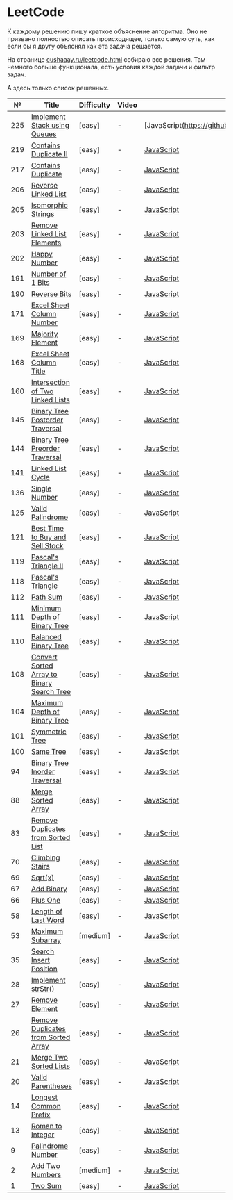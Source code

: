 # LeetCode

К каждому решению пишу краткое объяснение алгоритма. Оно не призвано полностью описать происходящее, только самую суть, как если бы я другу объяснял как эта задача решается.

На странице [cushaaay.ru/leetcode.html](https://cushaaay.ru/leetcode.html) собираю все решения. Там немного больше функционала, есть условия каждой задачи и фильтр задач.

А здесь только список решенных.

| № | Title | Difficulty | Video | Solution |
| - | ----- | ---------- | ----- | -------- |
|225|[Implement Stack using Queues](https://leetcode.com/problems/implement-stack-using-queues/)|[easy]|-|[JavaScript(https://github.com/cushaaay/leetcode/tree/main/solutions/0225)|
|219|[Contains Duplicate II](https://leetcode.com/problems/contains-duplicate-ii/)|[easy]|-|[JavaScript](https://github.com/cushaaay/leetcode/tree/main/solutions/0219)|
|217|[Contains Duplicate](https://leetcode.com/problems/contains-duplicate/)|[easy]|-|[JavaScript](https://github.com/cushaaay/leetcode/tree/main/solutions/0217)|
|206|[Reverse Linked List](https://leetcode.com/problems/reverse-linked-list/)|[easy]|-|[JavaScript](https://github.com/cushaaay/leetcode/tree/main/solutions/0206)|
|205|[Isomorphic Strings](https://leetcode.com/problems/isomorphic-strings/)|[easy]|-|[JavaScript](https://github.com/cushaaay/leetcode/tree/main/solutions/0205)|
|203|[Remove Linked List Elements](https://leetcode.com/problems/remove-linked-list-elements/)|[easy]|-|[JavaScript](https://github.com/cushaaay/leetcode/tree/main/solutions/0203)|
|202|[Happy Number](https://leetcode.com/problems/happy-number/)|[easy]|-|[JavaScript](https://github.com/cushaaay/leetcode/tree/main/solutions/0202)|
|191|[Number of 1 Bits](https://leetcode.com/problems/number-of-1-bits/)|[easy]|-|[JavaScript](https://github.com/cushaaay/leetcode/tree/main/solutions/0191)|
|190|[Reverse Bits](https://leetcode.com/problems/reverse-bits/)|[easy]|-|[JavaScript](https://github.com/cushaaay/leetcode/tree/main/solutions/0190)|
|171|[Excel Sheet Column Number](https://leetcode.com/problems/excel-sheet-column-number/)|[easy]|-|[JavaScript](https://github.com/cushaaay/leetcode/tree/main/solutions/0171)|
|169|[Majority Element](https://leetcode.com/problems/majority-element/)|[easy]|-|[JavaScript](https://github.com/cushaaay/leetcode/tree/main/solutions/0169)|
|168|[Excel Sheet Column Title](https://leetcode.com/problems/excel-sheet-column-title/)|[easy]|-|[JavaScript](https://github.com/cushaaay/leetcode/tree/main/solutions/0168)|
|160|[Intersection of Two Linked Lists](https://leetcode.com/problems/intersection-of-two-linked-lists/)|[easy]|-|[JavaScript](https://github.com/cushaaay/leetcode/tree/main/solutions/0160)|
|145|[Binary Tree Postorder Traversal](https://leetcode.com/problems/binary-tree-postorder-traversal/)|[easy]|-|[JavaScript](https://github.com/cushaaay/leetcode/tree/main/solutions/0145)|
|144|[Binary Tree Preorder Traversal](https://leetcode.com/problems/binary-tree-preorder-traversal/)|[easy]|-|[JavaScript](https://github.com/cushaaay/leetcode/tree/main/solutions/0144)|
|141|[Linked List Cycle](https://leetcode.com/problems/linked-list-cycle/)|[easy]|-|[JavaScript](https://github.com/cushaaay/leetcode/tree/main/solutions/0141)|
|136|[Single Number](https://leetcode.com/problems/single-number/)|[easy]|-|[JavaScript](https://github.com/cushaaay/leetcode/tree/main/solutions/0136)|
|125|[Valid Palindrome](https://leetcode.com/problems/valid-palindrome/)|[easy]|-|[JavaScript](https://github.com/cushaaay/leetcode/tree/main/solutions/0125)|
|121|[Best Time to Buy and Sell Stock](https://leetcode.com/problems/best-time-to-buy-and-sell-stock/)|[easy]|-|[JavaScript](https://github.com/cushaaay/leetcode/tree/main/solutions/0121)|
|119|[Pascal's Triangle II](https://leetcode.com/problems/pascals-triangle-ii/)|[easy]|-|[JavaScript](https://github.com/cushaaay/leetcode/tree/main/solutions/0119)|
|118|[Pascal's Triangle](https://leetcode.com/problems/pascals-triangle/)|[easy]|-|[JavaScript](https://github.com/cushaaay/leetcode/tree/main/solutions/0118)|
|112|[Path Sum](https://leetcode.com/problems/path-sum/)|[easy]|-|[JavaScript](https://github.com/cushaaay/leetcode/tree/main/solutions/0112)|
|111|[Minimum Depth of Binary Tree](https://leetcode.com/problems/minimum-depth-of-binary-tree/)|[easy]|-|[JavaScript](https://github.com/cushaaay/leetcode/tree/main/solutions/0111)|
|110|[Balanced Binary Tree](https://leetcode.com/problems/balanced-binary-tree/)|[easy]|-|[JavaScript](https://github.com/cushaaay/leetcode/tree/main/solutions/0110)|
|108|[Convert Sorted Array to Binary Search Tree](https://leetcode.com/problems/convert-sorted-array-to-binary-search-tree/)|[easy]|-|[JavaScript](https://github.com/cushaaay/leetcode/tree/main/solutions/0108)|
|104|[Maximum Depth of Binary Tree](https://leetcode.com/problems/maximum-depth-of-binary-tree/)|[easy]|-|[JavaScript](https://github.com/cushaaay/leetcode/tree/main/solutions/0104)|
|101|[Symmetric Tree](https://leetcode.com/problems/symmetric-tree/)|[easy]|-|[JavaScript](https://github.com/cushaaay/leetcode/tree/main/solutions/0101)|
|100|[Same Tree](https://leetcode.com/problems/same-tree/)|[easy]|-|[JavaScript](https://github.com/cushaaay/leetcode/tree/main/solutions/0100)|
|94|[Binary Tree Inorder Traversal](https://leetcode.com/problems/binary-tree-inorder-traversal/)|[easy]|-|[JavaScript](https://github.com/cushaaay/leetcode/tree/main/solutions/0094)|
|88|[Merge Sorted Array](https://leetcode.com/problems/merge-sorted-array/)|[easy]|-|[JavaScript](https://github.com/cushaaay/leetcode/tree/main/solutions/0088)|
|83|[Remove Duplicates from Sorted List](https://leetcode.com/problems/remove-duplicates-from-sorted-list/)|[easy]|-|[JavaScript](https://github.com/cushaaay/leetcode/tree/main/solutions/0083)|
|70|[Climbing Stairs](https://leetcode.com/problems/climbing-stairs/)|[easy]|-|[JavaScript](https://github.com/cushaaay/leetcode/tree/main/solutions/0070)|
|69|[Sqrt(x)](https://leetcode.com/problems/sqrtx/)|[easy]|-|[JavaScript](https://github.com/cushaaay/leetcode/tree/main/solutions/0069)|
|67|[Add Binary](https://leetcode.com/problems/add-binary/)|[easy]|-|[JavaScript](https://github.com/cushaaay/leetcode/tree/main/solutions/0067)|
|66|[Plus One](https://leetcode.com/problems/plus-one/)|[easy]|-|[JavaScript](https://github.com/cushaaay/leetcode/tree/main/solutions/0066)|
|58|[Length of Last Word](https://leetcode.com/problems/length-of-last-word/)|[easy]|-|[JavaScript](https://github.com/cushaaay/leetcode/tree/main/solutions/0058)|
|53|[Maximum Subarray](https://leetcode.com/problems/maximum-subarray/)|[medium]|-|[JavaScript](https://github.com/cushaaay/leetcode/tree/main/solutions/0053)|
|35|[Search Insert Position](https://leetcode.com/problems/search-insert-position/)|[easy]|-|[JavaScript](https://github.com/cushaaay/leetcode/tree/main/solutions/0035)|
|28|[Implement strStr()](https://leetcode.com/problems/implement-strstr/)|[easy]|-|[JavaScript](https://github.com/cushaaay/leetcode/tree/main/solutions/0028)|
|27|[Remove Element](https://leetcode.com/problems/remove-element/)|[easy]|-|[JavaScript](https://github.com/cushaaay/leetcode/tree/main/solutions/0027)|
|26|[Remove Duplicates from Sorted Array](https://leetcode.com/problems/remove-duplicates-from-sorted-array/)|[easy]|-|[JavaScript](https://github.com/cushaaay/leetcode/tree/main/solutions/0026)|
|21|[Merge Two Sorted Lists](https://leetcode.com/problems/merge-two-sorted-lists/)|[easy]|-|[JavaScript](https://github.com/cushaaay/leetcode/tree/main/solutions/0021)|
|20|[Valid Parentheses](https://leetcode.com/problems/valid-parentheses/)|[easy]|-|[JavaScript](https://github.com/cushaaay/leetcode/tree/main/solutions/0020)|
|14|[Longest Common Prefix](https://cushaaay.ru/leetcode.html)|[easy]|-|[JavaScript](https://github.com/cushaaay/leetcode/tree/main/solutions/0014)|
|13|[Roman to Integer](https://leetcode.com/problems/roman-to-integer/)|[easy]|-|[JavaScript](https://github.com/cushaaay/leetcode/tree/main/solutions/0013)|
|9|[Palindrome Number](https://leetcode.com/problems/palindrome-number/)|[easy]|-|[JavaScript](https://github.com/cushaaay/leetcode/tree/main/solutions/0009)|
|2|[Add Two Numbers](https://leetcode.com/problems/add-two-numbers/)|[medium]|-|[JavaScript](https://github.com/cushaaay/leetcode/tree/main/solutions/0002)|
|1|[Two Sum](https://leetcode.com/problems/two-sum/)|[easy]|-|[JavaScript](https://github.com/cushaaay/leetcode/tree/main/solutions/0001)|

